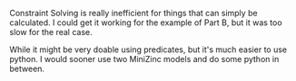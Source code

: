 Constraint Solving is really inefficient for things that can simply be calculated.
I could get it working for the example of Part B, but it was too slow for the real case.

While it might be very doable using predicates, but it's much easier to use python. 
I would sooner use two MiniZinc models and do some python in between.